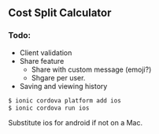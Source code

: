 ## Cost Split Calculator

### Todo:
- Client validation
- Share feature
    - Share with custom message (emoji?)
    - Shgare per user.
- Saving and viewing history


```bash
$ ionic cordova platform add ios
$ ionic cordova run ios
```

Substitute ios for android if not on a Mac.

